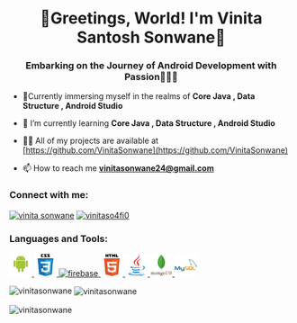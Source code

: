<h1 align="center">🌟Greetings, World! I'm Vinita Santosh Sonwane👋</h1>
<h3 align="center"> Embarking on the Journey of Android Development with Passion👩🏻‍💻</h3>

- 🌱Currently immersing myself in the realms of **Core Java , Data Structure , Android Studio**

- 🌱 I’m currently learning **Core Java , Data Structure , Android Studio**

- 👨‍💻 All of my projects are available at [https://github.com/VinitaSonwane](https://github.com/VinitaSonwane)

- 📫 How to reach me **vinitasonwane24@gmail.com**

<h3 align="left">Connect with me:</h3>
<p align="left">
<a href="https://linkedin.com/in/vinita sonwane" target="blank"><img align="center" src="https://raw.githubusercontent.com/rahuldkjain/github-profile-readme-generator/master/src/images/icons/Social/linked-in-alt.svg" alt="vinita sonwane" height="30" width="40" /></a>
<a href="https://auth.geeksforgeeks.org/user/vinitaso4fi0" target="blank"><img align="center" src="https://raw.githubusercontent.com/rahuldkjain/github-profile-readme-generator/master/src/images/icons/Social/geeks-for-geeks.svg" alt="vinitaso4fi0" height="30" width="40" /></a>
</p>

<h3 align="left">Languages and Tools:</h3>
<p align="left"> <a href="https://developer.android.com" target="_blank" rel="noreferrer"> <img src="https://raw.githubusercontent.com/devicons/devicon/master/icons/android/android-original-wordmark.svg" alt="android" width="40" height="40"/> </a> <a href="https://www.w3schools.com/css/" target="_blank" rel="noreferrer"> <img src="https://raw.githubusercontent.com/devicons/devicon/master/icons/css3/css3-original-wordmark.svg" alt="css3" width="40" height="40"/> </a> <a href="https://firebase.google.com/" target="_blank" rel="noreferrer"> <img src="https://www.vectorlogo.zone/logos/firebase/firebase-icon.svg" alt="firebase" width="40" height="40"/> </a> <a href="https://www.w3.org/html/" target="_blank" rel="noreferrer"> <img src="https://raw.githubusercontent.com/devicons/devicon/master/icons/html5/html5-original-wordmark.svg" alt="html5" width="40" height="40"/> </a> <a href="https://www.java.com" target="_blank" rel="noreferrer"> <img src="https://raw.githubusercontent.com/devicons/devicon/master/icons/java/java-original.svg" alt="java" width="40" height="40"/> </a> <a href="https://www.mongodb.com/" target="_blank" rel="noreferrer"> <img src="https://raw.githubusercontent.com/devicons/devicon/master/icons/mongodb/mongodb-original-wordmark.svg" alt="mongodb" width="40" height="40"/> </a> <a href="https://www.mysql.com/" target="_blank" rel="noreferrer"> <img src="https://raw.githubusercontent.com/devicons/devicon/master/icons/mysql/mysql-original-wordmark.svg" alt="mysql" width="40" height="40"/> </a> </p>

<p><img align="left" src="https://github-readme-stats.vercel.app/api/top-langs?username=vinitasonwane&show_icons=true&locale=en&layout=compact" alt="vinitasonwane" /></p>

<p>&nbsp;<img align="center" src="https://github-readme-stats.vercel.app/api?username=vinitasonwane&show_icons=true&locale=en" alt="vinitasonwane" /></p>

<p><img align="center" src="https://github-readme-streak-stats.herokuapp.com/?user=vinitasonwane&" alt="vinitasonwane" /></p>
